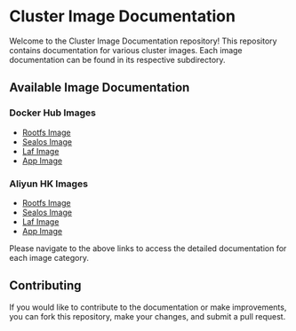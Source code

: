 # Cluster Image Documentation

Welcome to the Cluster Image Documentation repository! This repository contains documentation for various cluster images. Each image documentation can be found in its respective subdirectory.

## Available Image Documentation

### Docker Hub Images

- [Rootfs Image](docs/docker/rootfs.md)
- [Sealos Image](docs/docker/sealos.md)
- [Laf Image](docs/docker/laf.md)
- [App Image](docs/docker/apps.md)

### Aliyun HK Images

- [Rootfs Image](docs/aliyun-hk/rootfs.md)
- [Sealos Image](docs/aliyun-hk/sealos.md)
- [Laf Image](docs/aliyun-hk/laf.md)
- [App Image](docs/aliyun-hk/apps.md)

Please navigate to the above links to access the detailed documentation for each image category.

## Contributing

If you would like to contribute to the documentation or make improvements, you can fork this repository, make your changes, and submit a pull request.
